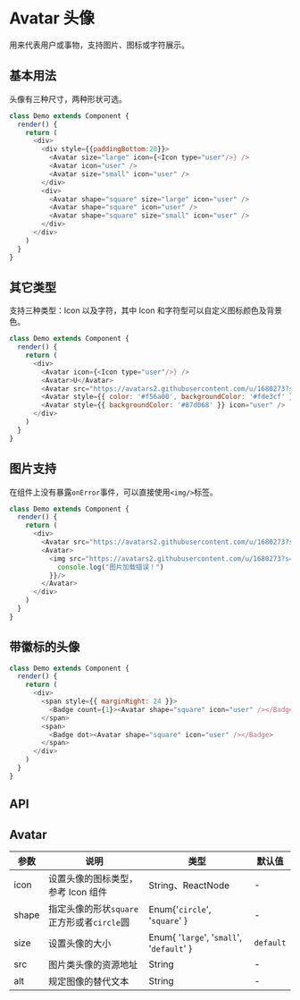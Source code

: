 Avatar 头像
===

用来代表用户或事物，支持图片、图标或字符展示。

## 基本用法

头像有三种尺寸，两种形状可选。

<!--DemoStart--> 
```js
class Demo extends Component {
  render() {
    return (
      <div>
        <div style={{paddingBottom:20}}>
          <Avatar size="large" icon={<Icon type="user"/>} />
          <Avatar icon="user" />
          <Avatar size="small" icon="user" />
        </div>
        <div>
          <Avatar shape="square" size="large" icon="user" />
          <Avatar shape="square" icon="user" />
          <Avatar shape="square" size="small" icon="user" />
        </div>
      </div>
    )
  }
}
```
<!--End-->

## 其它类型

支持三种类型：Icon 以及字符，其中 Icon 和字符型可以自定义图标颜色及背景色。

<!--DemoStart--> 
```js
class Demo extends Component {
  render() {
    return (
      <div>
        <Avatar icon={<Icon type="user"/>} />
        <Avatar>U</Avatar>
        <Avatar src="https://avatars2.githubusercontent.com/u/1680273?s=40&v=4" />
        <Avatar style={{ color: '#f56a00', backgroundColor: '#fde3cf' }}>U</Avatar>
        <Avatar style={{ backgroundColor: '#87d068' }} icon="user" />
      </div>
    )
  }
}
```
<!--End-->

## 图片支持

在组件上没有暴露`onError`事件，可以直接使用`<img/>`标签。

<!--DemoStart--> 
```js
class Demo extends Component {
  render() {
    return (
      <div>
        <Avatar src="https://avatars2.githubusercontent.com/u/1680273?s=40&v=4" />
        <Avatar>
          <img src="https://avatars2.githubusercontent.com/u/1680273?s=40&v=4" onError={()=>{
            console.log("图片加载错误！")
          }}/>
        </Avatar>
      </div>
    )
  }
}
```
<!--End-->

## 带徽标的头像

<!--DemoStart--> 
```js
class Demo extends Component {
  render() {
    return (
      <div>
        <span style={{ marginRight: 24 }}>
          <Badge count={1}><Avatar shape="square" icon="user" /></Badge>
        </span>
        <span>
          <Badge dot><Avatar shape="square" icon="user" /></Badge>
        </span>
      </div>
    )
  }
}
```
<!--End-->

## API

## Avatar

| 参数 | 说明 | 类型 | 默认值 |
|--------- |-------- |--------- |-------- |
| icon | 设置头像的图标类型，参考 Icon 组件 | String、ReactNode | - |
| shape | 指定头像的形状`square`正方形或者`circle`圆	 | Enum{'`circle`', '`square`' } | - |
| size | 设置头像的大小 | Enum{ '`large`', '`small`', '`default`' } | `default` |
| src | 图片类头像的资源地址 | String | - |
| alt | 规定图像的替代文本 | String | - |